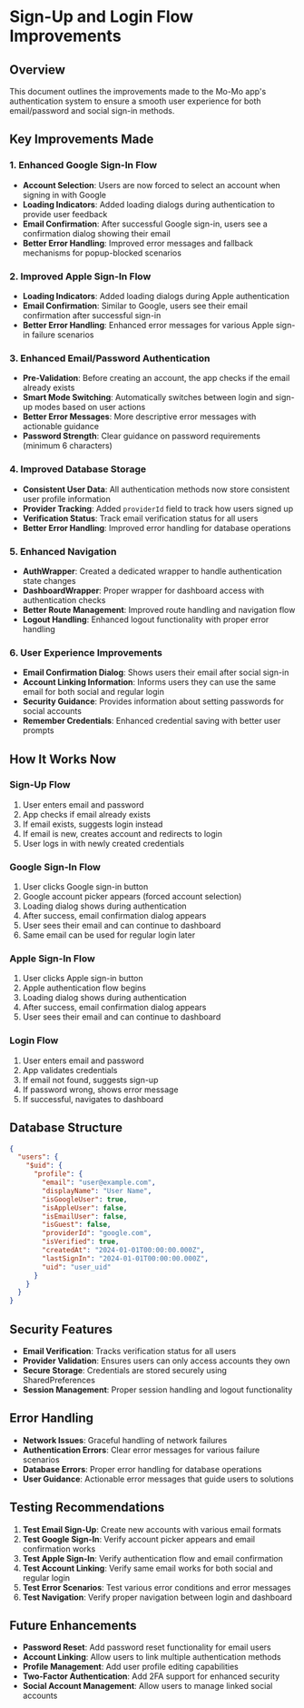 # Sign-Up and Login Flow Improvements

## Overview
This document outlines the improvements made to the Mo-Mo app's authentication system to ensure a smooth user experience for both email/password and social sign-in methods.

## Key Improvements Made

### 1. Enhanced Google Sign-In Flow
- **Account Selection**: Users are now forced to select an account when signing in with Google
- **Loading Indicators**: Added loading dialogs during authentication to provide user feedback
- **Email Confirmation**: After successful Google sign-in, users see a confirmation dialog showing their email
- **Better Error Handling**: Improved error messages and fallback mechanisms for popup-blocked scenarios

### 2. Improved Apple Sign-In Flow
- **Loading Indicators**: Added loading dialogs during Apple authentication
- **Email Confirmation**: Similar to Google, users see their email confirmation after successful sign-in
- **Better Error Handling**: Enhanced error messages for various Apple sign-in failure scenarios

### 3. Enhanced Email/Password Authentication
- **Pre-Validation**: Before creating an account, the app checks if the email already exists
- **Smart Mode Switching**: Automatically switches between login and sign-up modes based on user actions
- **Better Error Messages**: More descriptive error messages with actionable guidance
- **Password Strength**: Clear guidance on password requirements (minimum 6 characters)

### 4. Improved Database Storage
- **Consistent User Data**: All authentication methods now store consistent user profile information
- **Provider Tracking**: Added `providerId` field to track how users signed up
- **Verification Status**: Track email verification status for all users
- **Better Error Handling**: Improved error handling for database operations

### 5. Enhanced Navigation
- **AuthWrapper**: Created a dedicated wrapper to handle authentication state changes
- **DashboardWrapper**: Proper wrapper for dashboard access with authentication checks
- **Better Route Management**: Improved route handling and navigation flow
- **Logout Handling**: Enhanced logout functionality with proper error handling

### 6. User Experience Improvements
- **Email Confirmation Dialog**: Shows users their email after social sign-in
- **Account Linking Information**: Informs users they can use the same email for both social and regular login
- **Security Guidance**: Provides information about setting passwords for social accounts
- **Remember Credentials**: Enhanced credential saving with better user prompts

## How It Works Now

### Sign-Up Flow
1. User enters email and password
2. App checks if email already exists
3. If email exists, suggests login instead
4. If email is new, creates account and redirects to login
5. User logs in with newly created credentials

### Google Sign-In Flow
1. User clicks Google sign-in button
2. Google account picker appears (forced account selection)
3. Loading dialog shows during authentication
4. After success, email confirmation dialog appears
5. User sees their email and can continue to dashboard
6. Same email can be used for regular login later

### Apple Sign-In Flow
1. User clicks Apple sign-in button
2. Apple authentication flow begins
3. Loading dialog shows during authentication
4. After success, email confirmation dialog appears
5. User sees their email and can continue to dashboard

### Login Flow
1. User enters email and password
2. App validates credentials
3. If email not found, suggests sign-up
4. If password wrong, shows error message
5. If successful, navigates to dashboard

## Database Structure

```json
{
  "users": {
    "$uid": {
      "profile": {
        "email": "user@example.com",
        "displayName": "User Name",
        "isGoogleUser": true,
        "isAppleUser": false,
        "isEmailUser": false,
        "isGuest": false,
        "providerId": "google.com",
        "isVerified": true,
        "createdAt": "2024-01-01T00:00:00.000Z",
        "lastSignIn": "2024-01-01T00:00:00.000Z",
        "uid": "user_uid"
      }
    }
  }
}
```

## Security Features

- **Email Verification**: Tracks verification status for all users
- **Provider Validation**: Ensures users can only access accounts they own
- **Secure Storage**: Credentials are stored securely using SharedPreferences
- **Session Management**: Proper session handling and logout functionality

## Error Handling

- **Network Issues**: Graceful handling of network failures
- **Authentication Errors**: Clear error messages for various failure scenarios
- **Database Errors**: Proper error handling for database operations
- **User Guidance**: Actionable error messages that guide users to solutions

## Testing Recommendations

1. **Test Email Sign-Up**: Create new accounts with various email formats
2. **Test Google Sign-In**: Verify account picker appears and email confirmation works
3. **Test Apple Sign-In**: Verify authentication flow and email confirmation
4. **Test Account Linking**: Verify same email works for both social and regular login
5. **Test Error Scenarios**: Test various error conditions and error messages
6. **Test Navigation**: Verify proper navigation between login and dashboard

## Future Enhancements

- **Password Reset**: Add password reset functionality for email users
- **Account Linking**: Allow users to link multiple authentication methods
- **Profile Management**: Add user profile editing capabilities
- **Two-Factor Authentication**: Add 2FA support for enhanced security
- **Social Account Management**: Allow users to manage linked social accounts





